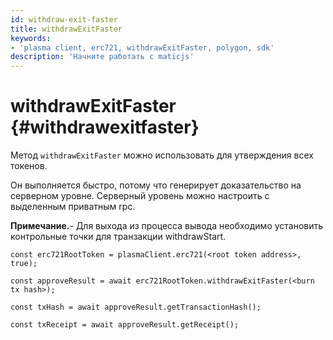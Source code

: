 ```yaml
---
id: withdraw-exit-faster
title: withdrawExitFaster
keywords:
- 'plasma client, erc721, withdrawExitFaster, polygon, sdk'
description: 'Начните работать с maticjs'
---
```


# withdrawExitFaster {#withdrawexitfaster}

Метод `withdrawExitFaster` можно использовать для утверждения всех токенов.


Он выполняется быстро, потому что генерирует доказательство на серверном уровне. Серверный уровень можно настроить с выделенным приватным rpc.

**Примечание.**- Для выхода из процесса вывода необходимо установить контрольные точки для транзакции withdrawStart.

```
const erc721RootToken = plasmaClient.erc721(<root token address>, true);

const approveResult = await erc721RootToken.withdrawExitFaster(<burn tx hash>);

const txHash = await approveResult.getTransactionHash();

const txReceipt = await approveResult.getReceipt();

```
